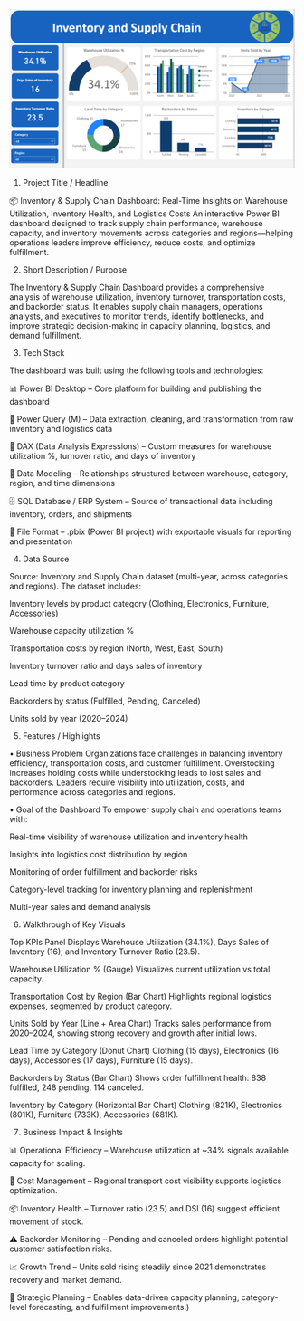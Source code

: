 ![#Preview](https://github.com/d28006/Operations-and-Supply-Chain-Analytics/blob/main/Snapshot%20of%20Dashboard.PNG)

1. Project Title / Headline

📦 Inventory & Supply Chain Dashboard: Real-Time Insights on Warehouse Utilization, Inventory Health, and Logistics Costs
An interactive Power BI dashboard designed to track supply chain performance, warehouse capacity, and inventory movements across categories and regions—helping operations leaders improve efficiency, reduce costs, and optimize fulfillment.

2. Short Description / Purpose

The Inventory & Supply Chain Dashboard provides a comprehensive analysis of warehouse utilization, inventory turnover, transportation costs, and backorder status. It enables supply chain managers, operations analysts, and executives to monitor trends, identify bottlenecks, and improve strategic decision-making in capacity planning, logistics, and demand fulfillment.

3. Tech Stack

The dashboard was built using the following tools and technologies:

📊 Power BI Desktop – Core platform for building and publishing the dashboard

🔄 Power Query (M) – Data extraction, cleaning, and transformation from raw inventory and logistics data

🧠 DAX (Data Analysis Expressions) – Custom measures for warehouse utilization %, turnover ratio, and days of inventory

🧩 Data Modeling – Relationships structured between warehouse, category, region, and time dimensions

🗄 SQL Database / ERP System – Source of transactional data including inventory, orders, and shipments

📁 File Format – .pbix (Power BI project) with exportable visuals for reporting and presentation

4. Data Source

Source: Inventory and Supply Chain dataset (multi-year, across categories and regions).
The dataset includes:

Inventory levels by product category (Clothing, Electronics, Furniture, Accessories)

Warehouse capacity utilization %

Transportation costs by region (North, West, East, South)

Inventory turnover ratio and days sales of inventory

Lead time by product category

Backorders by status (Fulfilled, Pending, Canceled)

Units sold by year (2020–2024)

5. Features / Highlights

• Business Problem
Organizations face challenges in balancing inventory efficiency, transportation costs, and customer fulfillment. Overstocking increases holding costs while understocking leads to lost sales and backorders. Leaders require visibility into utilization, costs, and performance across categories and regions.

• Goal of the Dashboard
To empower supply chain and operations teams with:

Real-time visibility of warehouse utilization and inventory health

Insights into logistics cost distribution by region

Monitoring of order fulfillment and backorder risks

Category-level tracking for inventory planning and replenishment

Multi-year sales and demand analysis

6. Walkthrough of Key Visuals

Top KPIs Panel
Displays Warehouse Utilization (34.1%), Days Sales of Inventory (16), and Inventory Turnover Ratio (23.5).

Warehouse Utilization % (Gauge)
Visualizes current utilization vs total capacity.

Transportation Cost by Region (Bar Chart)
Highlights regional logistics expenses, segmented by product category.

Units Sold by Year (Line + Area Chart)
Tracks sales performance from 2020–2024, showing strong recovery and growth after initial lows.

Lead Time by Category (Donut Chart)
Clothing (15 days), Electronics (16 days), Accessories (17 days), Furniture (15 days).

Backorders by Status (Bar Chart)
Shows order fulfillment health: 838 fulfilled, 248 pending, 114 canceled.

Inventory by Category (Horizontal Bar Chart)
Clothing (821K), Electronics (801K), Furniture (733K), Accessories (681K).

7. Business Impact & Insights

📊 Operational Efficiency – Warehouse utilization at ~34% signals available capacity for scaling.

🚚 Cost Management – Regional transport cost visibility supports logistics optimization.

📦 Inventory Health – Turnover ratio (23.5) and DSI (16) suggest efficient movement of stock.

⚠️ Backorder Monitoring – Pending and canceled orders highlight potential customer satisfaction risks.

📈 Growth Trend – Units sold rising steadily since 2021 demonstrates recovery and market demand.

🎯 Strategic Planning – Enables data-driven capacity planning, category-level forecasting, and fulfillment improvements.)

